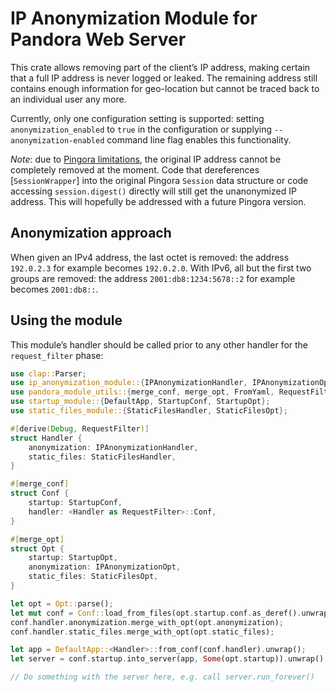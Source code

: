 # IP Anonymization Module for Pandora Web Server

This crate allows removing part of the client’s IP address, making certain that a full IP
address is never logged or leaked. The remaining address still contains enough information
for geo-location but cannot be traced back to an individual user any more.

Currently, only one configuration setting is supported: setting `anonymization_enabled` to
`true` in the configuration or supplying `--anonymization-enabled` command line flag enables
this functionality.

*Note*: due to [Pingora limitations](https://github.com/cloudflare/pingora/issues/270), the
original IP address cannot be completely removed at the moment. Code that dereferences
[`SessionWrapper`] into the original Pingora `Session` data structure or code accessing
`session.digest()` directly will still get the unanonymized IP address. This will hopefully
be addressed with a future Pingora version.

## Anonymization approach

When given an IPv4 address, the last octet is removed: the address `192.0.2.3` for example
becomes `192.0.2.0`. With IPv6, all but the first two groups are removed: the address
`2001:db8:1234:5678::2` for example becomes `2001:db8::`.

## Using the module

This module’s handler should be called prior to any other handler for the `request_filter`
phase:

```rust
use clap::Parser;
use ip_anonymization_module::{IPAnonymizationHandler, IPAnonymizationOpt};
use pandora_module_utils::{merge_conf, merge_opt, FromYaml, RequestFilter};
use startup_module::{DefaultApp, StartupConf, StartupOpt};
use static_files_module::{StaticFilesHandler, StaticFilesOpt};

#[derive(Debug, RequestFilter)]
struct Handler {
    anonymization: IPAnonymizationHandler,
    static_files: StaticFilesHandler,
}

#[merge_conf]
struct Conf {
    startup: StartupConf,
    handler: <Handler as RequestFilter>::Conf,
}

#[merge_opt]
struct Opt {
    startup: StartupOpt,
    anonymization: IPAnonymizationOpt,
    static_files: StaticFilesOpt,
}

let opt = Opt::parse();
let mut conf = Conf::load_from_files(opt.startup.conf.as_deref().unwrap_or(&[])).unwrap();
conf.handler.anonymization.merge_with_opt(opt.anonymization);
conf.handler.static_files.merge_with_opt(opt.static_files);

let app = DefaultApp::<Handler>::from_conf(conf.handler).unwrap();
let server = conf.startup.into_server(app, Some(opt.startup)).unwrap();

// Do something with the server here, e.g. call server.run_forever()
```

